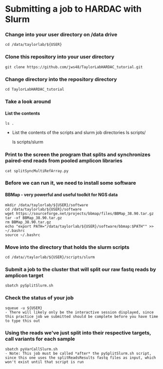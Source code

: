 # Submitting a job to HARDAC with Slurm


### Change into your user directory on /data drive
	cd /data/taylorlab/${USER}

### Clone this repository into your user directory
    git clone https://github.com/jws48/TaylorLabHARDAC_tutorial.git
    
### Change directory into the repository directory
	cd TaylorLabHARDAC_tutorial
	
### Take a look around
#### List the contents
	ls .
- List the contents of the scripts and slurm job directories
	ls scripts/
	
	ls scripts/slurm

### Print to the screen the program that splits and synchronizes paired-end reads from pooled amplicon libraries
	cat splitSyncMultiRefArray.py

### Before we can run it, we need to install some software
#### BBMap - very powerful and useful toolkit for NGS data
	mkdir /data/taylorlab/${USER}/software	
	cd /data/taylorlab/${USER}/software
	wget https://sourceforge.net/projects/bbmap/files/BBMap_38.90.tar.gz
	tar -xf BBMap_38.90.tar.gz
	rm BBMap_38.90.tar.gz
	echo "export PATH="/data/taylorlab/${USER}/software/bbmap:$PATH"" >> ~/.bashrc
	source ~/.bashrc

### Move into the directory that holds the slurm scripts
	cd /data//taylorlab/${USER}/scripts/slurm

### Submit a job to the cluster that will split our raw fastq reads by amplicon target
	sbatch pySplitSlurm.sh 

### Check the status of your job
	squeue -u ${USER}
	- There will likely only be the interactive session displayed, since this practice job we submitted should be complete before you have time to type this out

### Using the reads we've just split into their respective targets, call variants for each sample
	sbatch pyVarCallSlurm.sh
	- Note: This job must be called *after* the pySplitSlurm.sh script, since this one uses the splitReadsResults fastq files as input, which won't exist until that script is run

